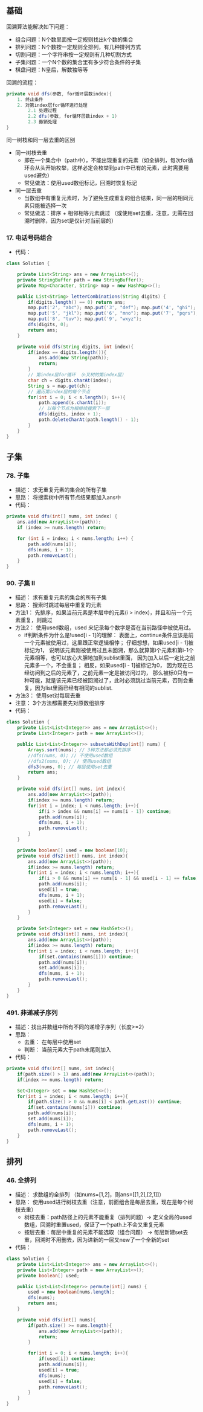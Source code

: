## 基础
回溯算法能解决如下问题：
- 组合问题：N个数里面按一定规则找出k个数的集合
- 排列问题：N个数按一定规则全排列，有几种排列方式
- 切割问题：一个字符串按一定规则有几种切割方式
- 子集问题：一个N个数的集合里有多少符合条件的子集
- 棋盘问题：N皇后，解数独等等

回溯的流程：
```java
private void dfs(参数, for循环层数index){
    1. 终止条件
    2. 对第index层for循环进行处理
        2.1 处理过程
        2.2 dfs(参数, for循环层数index + 1)
        2.3 撤销处理
}
```

同一树枝和同一层去重的区别
- 同一树枝去重
  - 即在一个集合中（path中），不能出现重复的元素（如全排列，每次for循环会从头开始枚举，这样必定会枚举到path中已有的元素，此时需要用used避免）
  - 常见做法：使用used数组标记，回溯时恢复标记
- 同一层去重
  - 当数组中有重复元素时，为了避免生成重复的组合结果，同一层的相同元素只能被选择一次
  - 常见做法：排序 + 相邻相等元素跳过 （或使用set去重，注意，无需在回溯时删除，因为set是仅针对当前层的）


### 17. 电话号码组合
- 代码：
```java
class Solution {

    private List<String> ans = new ArrayList<>();
    private StringBuffer path = new StringBuffer();
    private Map<Character, String> map = new HashMap<>();

    public List<String> letterCombinations(String digits) {
        if(digits.length() == 0) return ans;
        map.put('2', "abc"); map.put('3', "def"); map.put('4', "ghi");
        map.put('5', "jkl"); map.put('6', "mno"); map.put('7', "pqrs");
        map.put('8', "tuv"); map.put('9', "wxyz");
        dfs(digits, 0);
        return ans;
    }

    private void dfs(String digits, int index){
        if(index == digits.length()){
            ans.add(new String(path));
            return;
        }
        // 第index层for循环 （n叉树的第index层）
        char ch = digits.charAt(index);
        String s = map.get(ch);
        // 遍历第index层的每个节点
        for(int i = 0; i < s.length(); i++){
            path.append(s.charAt(i));
            // 以每个节点为根继续搜索下一层
            dfs(digits, index + 1);
            path.deleteCharAt(path.length() - 1);
        }
    }
}
```

## 子集
### 78. 子集
- 描述： 求无重复元素的集合的所有子集
- 思路： 将搜索树中所有节点结果都加入ans中
- 代码：
```java
private void dfs(int[] nums, int index) {
    ans.add(new ArrayList<>(path));
    if (index >= nums.length) return;

    for (int i = index; i < nums.length; i++) {
        path.add(nums[i]);
        dfs(nums, i + 1);
        path.removeLast();
    }
}
```

### 90. 子集 II
- 描述： 求有重复元素的集合的所有子集
- 思路： 搜索时跳过每层中重复的元素
- 方法1： 先排序，如果当前元素是本层中的元素(i > index)，并且和前一个元素重复，则跳过
- 方法2： 使用used数组，used 来记录每个数字是否在当前路径中被使用过。
  - if判断条件为什么是!used[i - 1]的理解： 表面上，continue条件应该是前一个元素被使用过，这里跟正常逻辑相悖； 
    仔细想想，如果used[i - 1]被标记为1， 说明该元素刚被使用过且未回溯，那么就算第i个元素和第i-1个元素相等，也可以放心大胆地加到sublist里面，
    因为加入以后一定比之前元素多一个，不会重复； 相反，如果used[i - 1]被标记为0， 因为现在已经访问到之后的元素了，之前元素一定是被访问过的，
    那么被标0只有一种可能，就是该元素已经被回溯过了，此时必须跳过当前元素，否则会重复，因为list里面已经有相同的sublist.
- 方法3： 使用set对每层去重
- 注意： 3个方法都需要先对原数组排序
- 代码：
```java
class Solution {
    private List<List<Integer>> ans = new ArrayList<>();
    private List<Integer> path = new ArrayList<>();

    public List<List<Integer>> subsetsWithDup(int[] nums) {
        Arrays.sort(nums); // 3种方法都必须先排序
        //dfs(nums, 0); // 不使用used数组
        //dfs2(nums, 0); // 使用used数组
        dfs3(nums, 0); // 每层使用set去重
        return ans;
    }

    private void dfs(int[] nums, int index){
        ans.add(new ArrayList<>(path));
        if(index >= nums.length) return;
        for(int i = index; i < nums.length; i++){
            if(i > index && nums[i] == nums[i - 1]) continue;
            path.add(nums[i]);
            dfs(nums, i + 1);
            path.removeLast();
        }
    }

    private boolean[] used = new boolean[10];
    private void dfs2(int[] nums, int index){
        ans.add(new ArrayList<>(path));
        if(index >= nums.length) return;
        for(int i = index; i < nums.length; i++){
            if(i > 0 && nums[i] == nums[i - 1] && used[i - 1] == false) continue;
            path.add(nums[i]);
            used[i] = true;
            dfs(nums, i + 1);
            used[i] = false;
            path.removeLast();
        }
    }

    private Set<Integer> set = new HashSet<>();
    private void dfs3(int[] nums, int index){
        ans.add(new ArrayList<>(path));
        if(index >= nums.length) return;
        for(int i = index; i < nums.length; i++){
            if(set.contains(nums[i])) continue;
            path.add(nums[i]);
            set.add(nums[i]);
            dfs(nums, i + 1);
            path.removeLast();
        }
    }
}
```

### 491. 非递减子序列
- 描述：找出并数组中所有不同的递增子序列（长度>=2）
- 思路：
  - 去重： 在每层中使用set
  - 判断： 当前元素大于path末尾则加入
- 代码：
```java
private void dfs(int[] nums, int index){
    if(path.size() > 1) ans.add(new ArrayList<>(path));
    if(index >= nums.length) return;

    Set<Integer> set = new HashSet<>();
    for(int i = index; i < nums.length; i++){
        if(path.size() > 0 && nums[i] < path.getLast()) continue;
        if(set.contains(nums[i])) continue;
        path.add(nums[i]);
        set.add(nums[i]);
        dfs(nums, i + 1);
        path.removeLast();
    }
}
```

## 排列
### 46. 全排列
- 描述： 求数组的全排列 （如nums=[1,2]，则ans=[[1,2],[2,1]]）
- 思路： 使用used进行树枝去重（注意，前面组合是每层去重，现在是每个树枝去重）
  - 树枝去重：path路径上的元素不能重复（排列问题）-> 定义全局的used数组，回溯时重置used，保证了一个path上不会又重复元素
  - 按层去重：每层中重复的元素不能选取（组合问题） -> 每层新建set去重，回溯时不用删去，因为进新的一层又new了一个全新的set
- 代码：
```java
class Solution {
    private List<List<Integer>> ans = new ArrayList<>();
    private List<Integer> path = new ArrayList<>();
    private boolean[] used;

    public List<List<Integer>> permute(int[] nums) {
        used = new boolean[nums.length];
        dfs(nums);
        return ans;
    }

    private void dfs(int[] nums){
        if(path.size() >= nums.length){
            ans.add(new ArrayList<>(path));
            return;
        }

        for(int i = 0; i < nums.length; i++){
            if(used[i]) continue;
            path.add(nums[i]);
            used[i] = true;
            dfs(nums);
            used[i] = false;
            path.removeLast();
        }
    }
}
```

